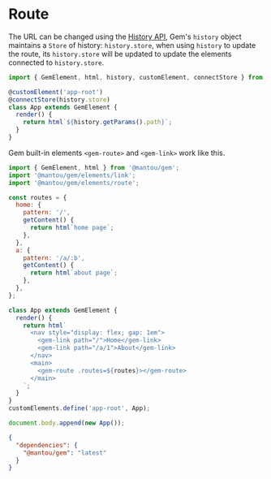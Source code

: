 # Route

The URL can be changed using the [History API](https://developer.mozilla.org/en-US/docs/Web/API/History), Gem's `history` object maintains a `Store` of history: `history.store`, when using `history` to update the route, its `history.store` will be updated to update the elements connected to `history.store`.

```js
import { GemElement, html, history, customElement, connectStore } from '@mantou/gem';

@customElement('app-root')
@connectStore(history.store)
class App extends GemElement {
  render() {
    return html`${history.getParams().path}`;
  }
}
```

Gem built-in elements `<gem-route>` and `<gem-link>` work like this.

<gbp-sandpack>

```js index.js
import { GemElement, html } from '@mantou/gem';
import '@mantou/gem/elements/link';
import '@mantou/gem/elements/route';

const routes = {
  home: {
    pattern: '/',
    getContent() {
      return html`home page`;
    },
  },
  a: {
    pattern: '/a/:b',
    getContent() {
      return html`about page`;
    },
  },
};

class App extends GemElement {
  render() {
    return html`
      <nav style="display: flex; gap: 1em">
        <gem-link path="/">Home</gem-link>
        <gem-link path="/a/1">About</gem-link>
      </nav>
      <main>
        <gem-route .routes=${routes}></gem-route>
      </main>
    `;
  }
}
customElements.define('app-root', App);

document.body.append(new App());
```

```json package.json hidden
{
  "dependencies": {
    "@mantou/gem": "latest"
  }
}
```

</gbp-sandpack>
